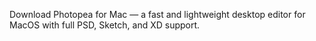 Download Photopea for Mac — a fast and lightweight desktop editor for MacOS with full PSD, Sketch, and XD support.
